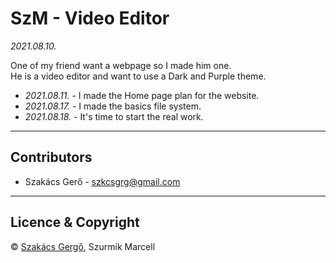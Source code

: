 # SzM - Video Editor

_2021.08.10._
<br />

One of my friend want a webpage so I made him one.<br />
He is a video editor and want to use a Dark and Purple theme. <br />

- _2021.08.11._ - I made the Home page plan for the website.
- _2021.08.17._ - I made the basics file system.
- _2021.08.18._ - It's time to start the real work.

---

## Contributors

- Szakács Gerő - <szkcsgrg@gmail.com>

---

## Licence & Copyright

© [Szakács Gergő](https://smoketmg.hu/), Szurmik Marcell
